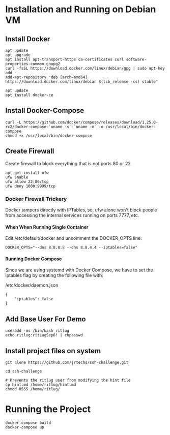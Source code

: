 # Installation and Running on Debian VM

## Install Docker

```
apt update
apt upgrade
apt install apt-transport-https ca-certificates curl software-properties-common gnupg2
curl -fsSL https://download.docker.com/linux/debian/gpg | sudo apt-key add -
add-apt-repository "deb [arch=amd64] https://download.docker.com/linux/debian $(lsb_release -cs) stable"

apt update
apt install docker-ce
```


## Install Docker-Compose

```
curl -L https://github.com/docker/compose/releases/download/1.25.0-rc2/docker-compose-`uname -s`-`uname -m` -o /usr/local/bin/docker-compose
chmod +x /usr/local/bin/docker-compose
```


## Create Firewall

Create firewall to block everything that is not ports 80 or 22

```
apt-get install ufw
ufw enable
ufw allow 22:80/tcp
ufw deny 1000:9999/tcp
```

### Docker Firewall Trickery

Docker tampers directly with IPTables, so, ufw alone won't block people from accessing the internal services running on ports 7777, etc.

#### When When Running Single Container

Edit /etc/default/docker and uncomment the DOCKER_OPTS line:

```
DOCKER_OPTS="--dns 8.8.8.8 --dns 8.8.4.4 --iptables=false"
```

#### Running Docker Compose

Since we are using systemd with Docker Compose, we have to set the iptables flag by creating the following file with:

/etc/docker/daemon.json

```
{
    "iptables": false
}
```


## Add Base User For Demo

```
useradd -ms /bin/bash ritlug
echo ritlug:ritLugSep6! | chpasswd
```

## Install project files on system

```
git clone https://github.com/jrtechs/ssh-challenge.git

cd ssh-challenge

# Prevents the ritlug user from modifying the hint file
cp hint.md /home/ritlug/hint.md
chmod 0555 /home/ritlug/
```

# Running the Project

```
docker-compose build
docker-compose up
```
